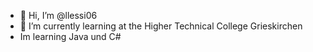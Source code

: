 - 👋 Hi, I’m @llessi06
- 🌱 I’m currently learning at the Higher Technical College Grieskirchen
- Im learning Java und C#

<!---
llessi06/llessi06 is a ✨ special ✨ repository because its `README.md` (this file) appears on your GitHub profile.
You can click the Preview link to take a look at your changes.
--->
